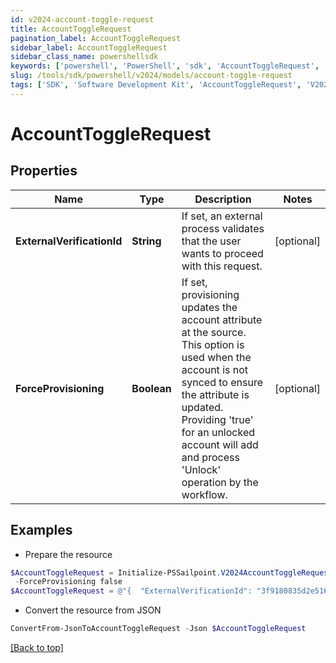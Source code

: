 ```yaml
---
id: v2024-account-toggle-request
title: AccountToggleRequest
pagination_label: AccountToggleRequest
sidebar_label: AccountToggleRequest
sidebar_class_name: powershellsdk
keywords: ['powershell', 'PowerShell', 'sdk', 'AccountToggleRequest', 'V2024AccountToggleRequest'] 
slug: /tools/sdk/powershell/v2024/models/account-toggle-request
tags: ['SDK', 'Software Development Kit', 'AccountToggleRequest', 'V2024AccountToggleRequest']
---
```



# AccountToggleRequest

## Properties

Name | Type | Description | Notes
------------ | ------------- | ------------- | -------------
**ExternalVerificationId** | **String** | If set, an external process validates that the user wants to proceed with this request. | [optional] 
**ForceProvisioning** | **Boolean** | If set, provisioning updates the account attribute at the source.   This option is used when the account is not synced to ensure the attribute is updated. Providing 'true' for an unlocked account will add and process 'Unlock' operation by the workflow. | [optional] 

## Examples

- Prepare the resource
```powershell
$AccountToggleRequest = Initialize-PSSailpoint.V2024AccountToggleRequest  -ExternalVerificationId 3f9180835d2e5168015d32f890ca1581 `
 -ForceProvisioning false
$AccountToggleRequest = @"{  "ExternalVerificationId": "3f9180835d2e5168015d32f890ca1581", "ForceProvisioning": "false "}"@
```

- Convert the resource from JSON
```powershell
ConvertFrom-JsonToAccountToggleRequest -Json $AccountToggleRequest
```


[[Back to top]](#) 

